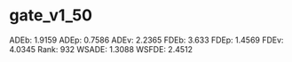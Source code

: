 # gate_v1_50

ADEb: 1.9159
ADEp: 0.7586
ADEv: 2.2365
FDEb: 3.633
FDEp: 1.4569
FDEv: 4.0345
Rank: 932
WSADE: 1.3088
WSFDE: 2.4512
